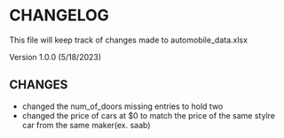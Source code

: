 # CHANGELOG
This file will keep track of changes made to automobile_data.xlsx

Version 1.0.0 (5/18/2023)

## CHANGES
- changed the num_of_doors missing entries to hold two
- changed the price of cars at $0 to match the price of the same stylre car from the same maker(ex. saab) 
